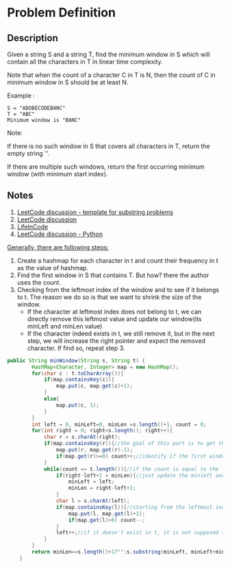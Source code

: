 # Problem Definition

## Description

Given a string S and a string T, find the minimum window in S which will contain all the characters in T in linear time complexity.

Note that when the count of a character C in T is N, then the count of C in minimum window in S should be at least N.

Example :

```plaintext
S = "ADOBECODEBANC"
T = "ABC"
Minimum window is "BANC"
```

Note:

If there is no such window in S that covers all characters in T, return the empty string ''.

If there are multiple such windows, return the first occurring minimum window (with minimum start index).

## Notes

1. [LeetCode discussion - template for substring problems](https://leetcode.com/problems/minimum-window-substring/discuss/26808/Here-is-a-10-line-template-that-can-solve-most-'substring'-problems)
1. [LeetCode discussion](https://leetcode.com/problems/minimum-window-substring/discuss/26810/Java-solution.-using-two-pointers-+-HashMap)
1. [LifeInCode](http://www.lifeincode.net/programming/leetcode-minimum-window-substring-java/)
1. [LeetCode discussion - Python](https://leetcode.com/problems/minimum-window-substring/discuss/26804/12-lines-Python)

[Generally, there are following steps:](https://leetcode.com/problems/minimum-window-substring/discuss/26810/Java-solution.-using-two-pointers-+-HashMap/25877)

1. Create a hashmap for each character in t and count their frequency in t as the value of hashmap.
1. Find the first window in S that contains T. But how? there the author uses the count.
1. Checking from the leftmost index of the window and to see if it belongs to t. The reason we do so is that we want to shrink the size of the window.
    * If the character at leftmost index does not belong to t, we can directly remove this leftmost value and update our window(its minLeft and minLen value)
    * If the character indeed exists in t, we still remove it, but in the next step, we will increase the right pointer and expect the removed character. If find so, repeat step 3.

```java
public String minWindow(String s, String t) {
        HashMap<Character, Integer> map = new HashMap();
        for(char c : t.toCharArray()){
            if(map.containsKey(c)){
                map.put(c, map.get(c)+1);
            }
            else{
                map.put(c, 1);
            }
        }
        int left = 0, minLeft=0, minLen =s.length()+1, count = 0;
        for(int right = 0; right<s.length(); right++){
            char r = s.charAt(right);
            if(map.containsKey(r)){//the goal of this part is to get the first window that contains whole t
                map.put(r, map.get(r)-1);
                if(map.get(r)>=0) count++;//identify if the first window is found by counting frequency of the characters of t showing up in S
            }
            while(count == t.length()){//if the count is equal to the length of t, then we find such window
                if(right-left+1 < minLen){//just update the minleft and minlen value
                    minLeft = left;
                    minLen = right-left+1;
                }
                char l = s.charAt(left);
                if(map.containsKey(l)){//starting from the leftmost index of the window, we want to check if s[left] is in t. If so, we will remove it from the window, and increase 1 time on its counter in hashmap which means we will expect the same character later by shifting right index. At the same time, we need to reduce the size of the window due to the removal.
                    map.put(l, map.get(l)+1);
                    if(map.get(l)>0) count--;
                }
                left++;//if it doesn't exist in t, it is not supposed to be in the window, left++. If it does exist in t, the reason is stated as above. left++.
            }
        }
        return minLen==s.length()+1?"":s.substring(minLeft, minLeft+minLen);
    }
```